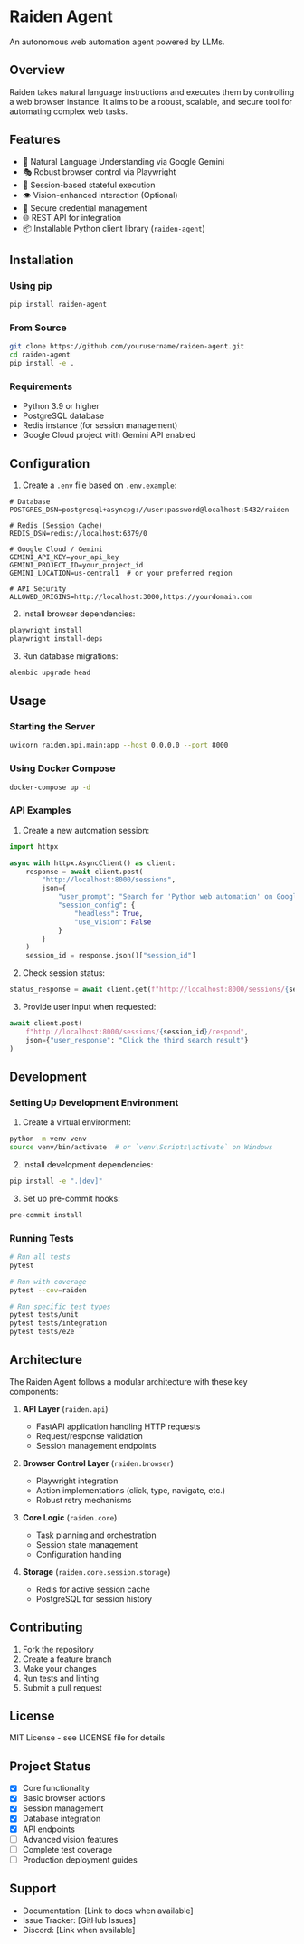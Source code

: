 # Raiden Agent

An autonomous web automation agent powered by LLMs.

## Overview

Raiden takes natural language instructions and executes them by controlling a web browser instance. It aims to be a robust, scalable, and secure tool for automating complex web tasks.

## Features

- 🧠 Natural Language Understanding via Google Gemini
- 🎭 Robust browser control via Playwright
- 🔄 Session-based stateful execution
- 👁️ Vision-enhanced interaction (Optional)
- 🔐 Secure credential management
- 🌐 REST API for integration
- 📦 Installable Python client library (`raiden-agent`)

## Installation

### Using pip

```bash
pip install raiden-agent
```

### From Source

```bash
git clone https://github.com/yourusername/raiden-agent.git
cd raiden-agent
pip install -e .
```

### Requirements

- Python 3.9 or higher
- PostgreSQL database
- Redis instance (for session management)
- Google Cloud project with Gemini API enabled

## Configuration

1. Create a `.env` file based on `.env.example`:

```env
# Database
POSTGRES_DSN=postgresql+asyncpg://user:password@localhost:5432/raiden

# Redis (Session Cache)
REDIS_DSN=redis://localhost:6379/0

# Google Cloud / Gemini
GEMINI_API_KEY=your_api_key
GEMINI_PROJECT_ID=your_project_id
GEMINI_LOCATION=us-central1  # or your preferred region

# API Security
ALLOWED_ORIGINS=http://localhost:3000,https://yourdomain.com
```

2. Install browser dependencies:
```bash
playwright install
playwright install-deps
```

3. Run database migrations:
```bash
alembic upgrade head
```

## Usage

### Starting the Server

```bash
uvicorn raiden.api.main:app --host 0.0.0.0 --port 8000
```

### Using Docker Compose

```bash
docker-compose up -d
```

### API Examples

1. Create a new automation session:
```python
import httpx

async with httpx.AsyncClient() as client:
    response = await client.post(
        "http://localhost:8000/sessions",
        json={
            "user_prompt": "Search for 'Python web automation' on Google",
            "session_config": {
                "headless": True,
                "use_vision": False
            }
        }
    )
    session_id = response.json()["session_id"]
```

2. Check session status:
```python
status_response = await client.get(f"http://localhost:8000/sessions/{session_id}")
```

3. Provide user input when requested:
```python
await client.post(
    f"http://localhost:8000/sessions/{session_id}/respond",
    json={"user_response": "Click the third search result"}
)
```

## Development

### Setting Up Development Environment

1. Create a virtual environment:
```bash
python -m venv venv
source venv/bin/activate  # or `venv\Scripts\activate` on Windows
```

2. Install development dependencies:
```bash
pip install -e ".[dev]"
```

3. Set up pre-commit hooks:
```bash
pre-commit install
```

### Running Tests

```bash
# Run all tests
pytest

# Run with coverage
pytest --cov=raiden

# Run specific test types
pytest tests/unit
pytest tests/integration
pytest tests/e2e
```

## Architecture

The Raiden Agent follows a modular architecture with these key components:

1. **API Layer** (`raiden.api`)
   - FastAPI application handling HTTP requests
   - Request/response validation
   - Session management endpoints

2. **Browser Control Layer** (`raiden.browser`)
   - Playwright integration
   - Action implementations (click, type, navigate, etc.)
   - Robust retry mechanisms

3. **Core Logic** (`raiden.core`)
   - Task planning and orchestration
   - Session state management
   - Configuration handling

4. **Storage** (`raiden.core.session.storage`)
   - Redis for active session cache
   - PostgreSQL for session history

## Contributing

1. Fork the repository
2. Create a feature branch
3. Make your changes
4. Run tests and linting
5. Submit a pull request

## License

MIT License - see LICENSE file for details

## Project Status

- [x] Core functionality
- [x] Basic browser actions
- [x] Session management
- [x] Database integration
- [x] API endpoints
- [ ] Advanced vision features
- [ ] Complete test coverage
- [ ] Production deployment guides

## Support

- Documentation: [Link to docs when available]
- Issue Tracker: [GitHub Issues]
- Discord: [Link when available]
